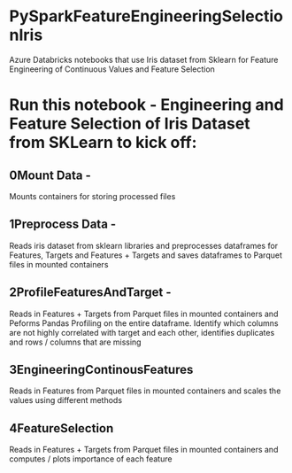 # PySparkFeatureEngineeringSelectionIris
Azure Databricks notebooks that use Iris dataset from Sklearn for Feature Engineering of Continuous Values and Feature Selection

# Run this notebook - Engineering and Feature Selection of Iris Dataset from SKLearn to kick off:
## 0Mount Data -
Mounts containers for storing processed files

## 1Preprocess Data -
Reads iris dataset from sklearn libraries and preprocesses dataframes for Features, Targets and Features + Targets and saves dataframes to Parquet files in mounted containers

## 2ProfileFeaturesAndTarget -
Reads in Features + Targets from Parquet files in mounted containers and Peforms Pandas Profiling on the entire dataframe. Identify which columns are not highly correlated with target and each other, identifies duplicates and rows / columns that are missing

## 3EngineeringContinousFeatures
Reads in Features from Parquet files in mounted containers and scales the values using different methods

## 4FeatureSelection
Reads in Features + Targets from Parquet files in mounted containers and computes / plots importance of each feature

